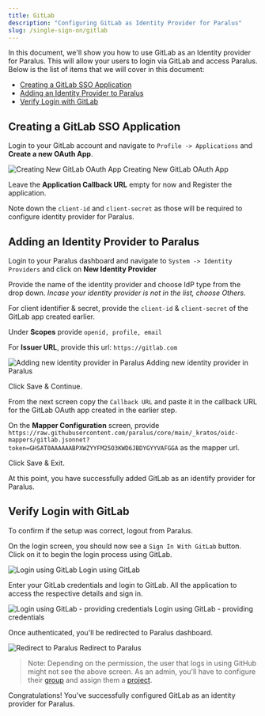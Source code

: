 ```yaml
---
title: GitLab
description: "Configuring GitLab as Identity Provider for Paralus"
slug: /single-sign-on/gitlab
---
```


In this document, we'll show you how to use GitLab as an Identity provider for Paralus. This will allow your users to login via GitLab and access Paralus. Below is the list of items that we will cover in this document:

- [Creating a GitLab SSO Application](#creating-a-gitlab-sso-application)
- [Adding an Identity Provider to Paralus](#adding-an-identity-provider-to-paralus)
- [Verify Login with GitLab](#verify-login-with-gitlab)

## Creating a GitLab SSO Application

Login to your GitLab account and navigate to `Profile -> Applications` and **Create a new OAuth App**.

<img src="/img/docs/oidc-gitlab1.png" alt="Creating New GitLab OAuth App" />
Creating New GitLab OAuth App

Leave the **Application Callback URL** empty for now and Register the application.

Note down the `client-id` and `client-secret` as those will be required to configure identity provider for Paralus.

## Adding an Identity Provider to Paralus

Login to your Paralus dashboard and navigate to `System -> Identity Providers` and click on **New Identity Provider**

Provide the name of the identity provider and choose IdP type from the drop down. *Incase your identity provider is not in the list, choose Others.*

For client identifier & secret, provide the `client-id` & `client-secret` of the GitLab app created earlier.

Under **Scopes** provide `openid, profile, email`

For **Issuer URL**, provide this url: `https://gitlab.com`

<img src="/img/docs/oidc-gitlab-3.png" alt="Adding new identity provider in Paralus" />
Adding new identity provider in Paralus

Click Save & Continue.

From the next screen copy the `Callback URL` and paste it in the callback URL for the GitLab OAuth app created in the earlier step.

On the **Mapper Configuration** screen, provide `https://raw.githubusercontent.com/paralus/core/main/_kratos/oidc-mappers/gitlab.jsonnet?token=GHSAT0AAAAAABPXWZYYFM25O3KWD6JBDYGYYVAFGGA` as the mapper url.

Click Save & Exit.

At this point, you have successfully added GitLab as an identify provider for Paralus.

## Verify Login with GitLab

To confirm if the setup was correct, logout from Paralus.

On the login screen, you should now see a `Sign In With GitLab` button. Click on it to begin the login process using GitLab.

<img src="/img/docs/oidc-gitlab-4.png" alt="Login using GitLab" />
Login using GitLab

Enter your GitLab credentials and login to GitLab. All the application to access the respective details and sign in.

<img src="/img/docs/oidc-gitlab-5.png" alt="Login using GitLab - providing credentials" />
Login using GitLab - providing credentials

Once authenticated, you'll be redirected to Paralus dashboard.

<img src="/img/docs/oidc-gitlab-7.png" alt="Redirect to Paralus" />
Redirect to Paralus

> Note: Depending on the permission, the user that logs in using GitHub might not see the above screen. As an admin, you'll have to configure their [group](../usage/groups) and assign them a [project](../usage/projects).

Congratulations! You've successfully configured GitLab as an identity provider for Paralus.
